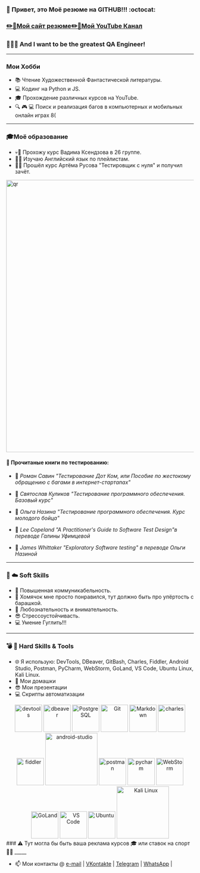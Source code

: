 
### 👋 Привет, это Моё резюме на GITHUB!!! :octocat:


### [✏️📁Мой сайт резюме](https://m1rage777.github.io/CV/)[✏️🎥Мой YouTube Канал](https://www.youtube.com/channel/UCswE6GVW_EvLaLFLdpCQrFQ) 
### 🙈🙉🙊 And I want to be the greatest QA Engineer!
____
### Мои Хобби
- 📚 Чтение Художественной Фантастической литературы.
- 💻 Кодинг на Python и JS.
- 🎓 Прохождение различных курсов на YouTube.
- 🔍 🎮 💻 Поиск и реализация багов в компьютерных и мобильных онлайн играх 8(
_____
### 🎓Моё образование
- 💀🔳 Прохожу курс Вадима Ксендзова в 26 группе.
- 📖🔳 Изучаю Английский язык по плейлистам.
- 🎌✅ Прошёл курс Артёма Русова "Тестировщик с нуля" и получил зачёт.


<img alt="qr" width="730px" src="https://sun9-44.userapi.com/impg/YSm9SeEvamrEl8m01YvLzxKkwWnkn8q0S1VrOg/PK4_NW0pC6U.jpg?size=1280x689&quality=96&sign=5a0cd2591b4fdb1dfda7b124dacc4463&type=album" />

#### 📜 Прочитаные книги по тестированию:

- 📕 *Роман Савин "Тестирование Дот Ком, или Пособие по жестокому обращению с багами в интернет-стартапах"*

- 📗 *Святослав Куликов "Тестирование программного обеспечения. Базовый курс"*

- 📙 *Ольга Назина "Тестирование программного обеспечения. Курс молодого бойца"*

- 📓 *Lee Copeland "A Practitioner's Guide to Software Test Design"в переводе Галины Уфимцевой*

- 📘 *James Whittaker "Exploratory Software testing" в переводе Ольги Назиной*
____
### 💊 ☁️ Soft Skills
- 🐒 Повышенная коммуникабельность.
- 🐹 Хомячок мне просто понравился, тут должно быть про упёртость с барашкой. 
- 👀 Любознательность и внимательность.
- 😎 Стрессоустойчивасть.
- 💻 Умение Гуглить!!!
_____
### 💣 🔪 Hard Skills & Tools 
-  🌐 Я использую: DevTools, DBeaver, GitBash, Charles, Fiddler, Android Studio, Postman, PyCharm, WebStorm, GoLand, VS Code, Ubuntu Linux, Kali Linux.
-  👀 Мои домашки
-  😎 Мои презентации
-  💻 Скрипты автоматизации
<!-- main_page_length: 846px, img_spacing: 4px -->
<div align="center">
	<img alt="devtools" width="73px" src="https://user-images.githubusercontent.com/89486551/143319750-2f729405-4b8a-4f73-8e16-b5c7780517fc.png" />
	<img alt="dbeaver" width="73px" src="https://user-images.githubusercontent.com/89486551/143319757-0bbd31ce-7860-447a-9571-504653849d0b.png" />
	<img alt="PostgreSQL" width="73px" src="https://user-images.githubusercontent.com/89486551/143319773-17f2e07b-8dc2-4f02-9b60-e9f0b421ce06.png" />
	<img alt="Git" width="73px" src="https://upload.wikimedia.org/wikipedia/commons/thumb/9/91/Octicons-mark-github.svg/2048px-Octicons-mark-github.svg.png" />
	<img alt="Markdown" width="73px" src="https://user-images.githubusercontent.com/89486551/143319781-e0cb8223-f5db-4cfd-b2f8-9fab2e227023.png" />
	<img alt="charles" width="73px" src="https://user-images.githubusercontent.com/89486551/143319787-e5eb9aa4-5b57-454f-b903-64282274af76.png" />
	<img alt="fiddler" width="73px" src="https://user-images.githubusercontent.com/89486551/143319792-72034e75-f2fe-4589-b741-6f21a2433a71.png" />
	<img alt="android-studio" width="140px" src="https://upload.wikimedia.org/wikipedia/commons/thumb/9/92/Android_Studio_Trademark.svg/2560px-Android_Studio_Trademark.svg.png" />
	<img alt="postman" width="73px" src="https://user-images.githubusercontent.com/89486551/143319803-99550e9f-bdde-4354-b38a-a3aa8ffc9a77.png" />
	<img alt="pycharm" width="73px" src="https://user-images.githubusercontent.com/89486551/143319814-3645ca4a-c3cc-4958-aa5b-ff27b47d704c.png" />
	<img alt="WebStorm" width="73px" src="https://user-images.githubusercontent.com/89486551/145703556-7853a2fb-9487-49c4-9ff9-868c0fb82a98.png" />
	<img alt="GoLand" width="73px" src="https://resources.jetbrains.com/storage/products/goland/img/meta/goland_logo_300x300.png" />
	<img alt="VS Code" width="73px" src="https://upload.wikimedia.org/wikipedia/commons/thumb/9/9a/Visual_Studio_Code_1.35_icon.svg/2048px-Visual_Studio_Code_1.35_icon.svg.png" />
	<img alt="Ubuntu" width="73px" src="https://upload.wikimedia.org/wikipedia/commons/thumb/a/ab/Logo-ubuntu_cof-orange-hex.svg/231px-Logo-ubuntu_cof-orange-hex.svg.png" />
	<img alt="Kali Linux" width="140px" src="https://upload.wikimedia.org/wikipedia/commons/thumb/4/4b/Kali_Linux_2.0_wordmark.svg/1200px-Kali_Linux_2.0_wordmark.svg.png" />
		
</div>
### ⚠️ Тут могла бы быть ваша реклама курсов 🎓 или ставок на спорт 🎰👀
_____

- 📫 Мои контакты @ [e-mail][email] | [VKontakte][VK] | [Telegram][TG] | [WhatsApp][WA] |

[email]: <mailto:stasqa2022@gmail.com>
[VK]: <https://vk.com/m1rage777>
[TG]: <https://t.me/m1rage777>
[WA]: <https://wa.me/79528002281>













<!--
**m1rage777/m1rage777** is a ✨ _special_ ✨ repository because its `README.md` (this file) appears on your GitHub profile.

Here are some ideas to get you started:

- 🔭 I’m currently working on ...
- 🌱 I’m currently learning ...
- 👯 I’m looking to collaborate on ...
- 🤔 I’m looking for help with ...
- 💬 Ask me about ...
- 📫 How to reach me: ...
- 😄 Pronouns: ...
- ⚡ Fun fact: ...
-->
